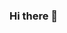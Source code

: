 ### Hi there 👋

<!--
**dineshdini1912/dineshdini1912** is a ✨ _special_ ✨ repository because its `README.md` (this file) appears on your GitHub profile.

Here are some ideas to get you started:

- 🔭 I’m currently working on Wipro
- 🌱 I’m currently learning Machine Learning
- 👯 I’m looking to collaborate on Product Based company
- 🤔 I’m looking for help with Better Opportunity
- 📫 How to reach me: Instagram- dinesh_dhanasekaran
-

-->
